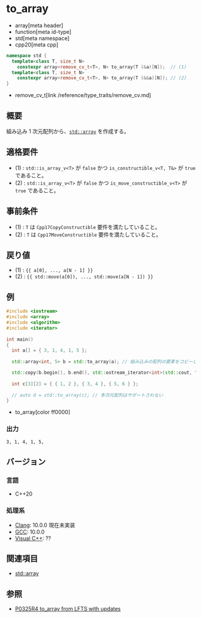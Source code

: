 # to_array
* array[meta header]
* function[meta id-type]
* std[meta namespace]
* cpp20[meta cpp]

```cpp
namespace std {
  template<class T, size_t N>
    constexpr array<remove_cv_t<T>, N> to_array(T (&a)[N]);  // (1)
  template<class T, size_t N>
    constexpr array<remove_cv_t<T>, N> to_array(T (&&a)[N]); // (2)
}
```
* remove_cv_t[link /reference/type_traits/remove_cv.md]

## 概要
組み込み 1 次元配列から、[`std::array`](array.md) を作成する。


## 適格要件
- (1) : `std::is_array_v<T>` が `false` かつ `is_constructible_v<T, T&>` が `true` であること。
- (2) : `std::is_array_v<T>` が `false` かつ `is_move_constructible_v<T>` が `true` であること。


## 事前条件
- (1) : `T` は `Cpp17CopyConstructible` 要件を満たしていること。 
- (2) : `T` は `Cpp17MoveConstructible` 要件を満たしていること。


## 戻り値
- (1) : `{{ a[0], ..., a[N - 1] }}`
- (2) : `{{ std::move(a[0]), ..., std::move(a[N - 1]) }}`


## 例
```cpp example
#include <iostream>
#include <array>
#include <algorithm>
#include <iterator>
 
int main()
{
  int a[] = { 3, 1, 4, 1, 5 };
    
  std::array<int, 5> b = std::to_array(a); // 組み込みの配列の要素をコピーし、 std::array を作成

  std::copy(b.begin(), b.end(), std::ostream_iterator<int>(std::cout, ", "));
    
  int c[3][2] = { { 1, 2 }, { 3, 4 }, { 5, 6 } };
    
  // auto d = std::to_array(c); // 多次元配列はサポートされない
}
```
* to_array[color ff0000]

### 出力
```
3, 1, 4, 1, 5, 
```

## バージョン
### 言語
- C++20

### 処理系
- [Clang](/implementation.md#clang): 10.0.0 現在未実装
- [GCC](/implementation.md#gcc): 10.0.0
- [Visual C++](/implementation.md#visual_cpp): ??


## 関連項目
- [std::array](array.md)


## 参照
- [P0325R4 to_array from LFTS with updates](http://www.open-std.org/jtc1/sc22/wg21/docs/papers/2019/p0325r4.html)
